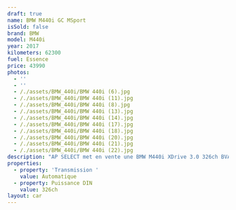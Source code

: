 ```yaml
---
draft: true
name: BMW M440i GC MSport
isSold: false
brand: BMW
model: M440i
year: 2017
kilometers: 62300
fuel: Essence
price: 43990
photos:
  - ''
  - ''
  - /./assets/BMW_440i/BMW 440i (6).jpg
  - /./assets/BMW_440i/BMW 440i (11).jpg
  - /./assets/BMW_440i/BMW 440i (8).jpg
  - /./assets/BMW_440i/BMW 440i (13).jpg
  - /./assets/BMW_440i/BMW 440i (14).jpg
  - /./assets/BMW_440i/BMW 440i (17).jpg
  - /./assets/BMW_440i/BMW 440i (18).jpg
  - /./assets/BMW_440i/BMW 440i (20).jpg
  - /./assets/BMW_440i/BMW 440i (21).jpg
  - /./assets/BMW_440i/BMW 440i (22).jpg
description: "AP SELECT met en vente une BMW M440i XDrive 3.0 326ch BVA8 finition M Sport.\n\nModèle du 03/2017 avec 61900km.\n\nCouleur Carbon Schwartz métal, intérieur cuir noir avec surpiqûres bleu M Sport.\n\nVéhicule en CG Francaise \U0001F1EB\U0001F1F7\n\nVendu avec une garantie 6 mois\n\nLe véhicule est en parfait état avec carnet complet BMW et historique suivi.\n\nService moteur 2024 effectué à 60000km chez BMW pour la vente.\n\nPneus et freins a jour.\n\nÉléments montés en seconde monte :\n- Jantes MPerf 20 pouces style 405M\n- Amortisseurs KW V3\n\nÉquipements et options :\n- Boîte BVA8\n- Toit ouvrant panoramique\n- Pack extérieur / intérieur M Sport\n- Châssis adaptatif M Sport\n- Freinage M Sport\n- Suspensions DirectDrive M\n- Direction DirectDrive M\n- Pack confort\n- Pack innovation\n- Intérieur cuir étendu\n- Vitrage arrière surteinté\n- Caméra 360 surround view\n- Système audio Harman Kardon\n- Intérieur cuir M Sport noir\n- Sièges électriques à mémoire\n- Sièges chauffants\n- Volant chauffant\n- Jantes 19 style 552M\n- Affichage tête haute HUD\n- Pack éclairage ambiance intérieur\n- Keyless démarrage sans clé\n- Pack son Harman Kardon\n- Ouverture Coffre électrique\n- Régulateur adaptatif ACC\n- Park assist\n- BMW préparation Car play\n- GPS 3D Europe\n- Lane Assist\n- Front Assist\n- Pack intérieur gris alu\n- Pack advanced full LED\n- Feux de jour à LED\n- Controle automatique des feux de route\n- Parc distance contrôle PDC avant / arrière\n- Keyless Ouverture / fermeture sans clés\n- Connexion Ipod et USB\n- Volant multifonctions\n- Affichage multifonctions plus\n- Climatisation bi zone\n- Éclairage et essuie-glaces automatique\n- Rétroviseurs rabattable électriquement et chauffants\n- Rétroviseurs int / ext Electrochrome\n- Bluetooth\n- Éclairage d ambiance\n\n\nDisponible et visible sur RDV pour acheteur sérieux.\n\nPossibilité d'une garantie 3, 6 ou 12 mois en supplément.\n\nRéalisation des démarches d'immatriculation.\n\nAP SELECT c'est des solutions de courtage et conciergerie sur mesure pour profiter librement de sa passion et de son patrimoine.\n\nPrenez le volant, AP SELECT s'occupe du reste."
properties:
  - property: 'Transmission '
    value: Automatique
  - property: Puissance DIN
    value: 326ch
layout: car
---
```


